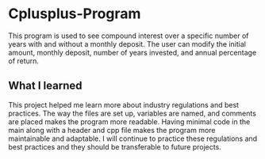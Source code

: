 # Cplusplus-Program
This program is used to see compound interest over a specific number of years with and without a monthly deposit. The user can modify the initial amount, monthly
deposit, number of years invested, and annual percentage of return. 
## What I learned
This project helped me learn more about industry regulations and best practices. The way the files are set up, variables are named, and comments are placed makes the
program more readable. Having minimal code in the main along with a header and cpp file makes the program more maintainable and adaptable. I will continue to practice
these regulations and best practices and they should be transferable to future projects.<br />
